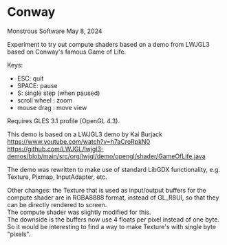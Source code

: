 # Conway

Monstrous Software 
May 8, 2024

Experiment to try out compute shaders based on a demo from LWJGL3 based on 
Conway's famous Game of Life.

Keys:
- ESC:   quit
- SPACE: pause
- S:     single step (when paused)
- scroll wheel : zoom
- mouse drag : move view

Requires GLES 3.1 profile (OpenGL 4.3).

This demo is based on a LWJGL3 demo by Kai Burjack
https://www.youtube.com/watch?v=h7aCroRpkN0
https://github.com/LWJGL/lwjgl3-demos/blob/main/src/org/lwjgl/demo/opengl/shader/GameOfLife.java

The demo was rewritten to make use of standard LibGDX functionality, 
e.g. Texture, Pixmap, InputAdapter, etc.

Other changes: the Texture that is used as input/output buffers for the compute shader are 
in RGBA8888 format, instead of GL_R8UI, so that they can be directly rendered to screen.  
The compute shader was slightly modified for this.   
The downside is the buffers now use 4 floats per pixel instead of one byte.  So it would be interesting
to find a way to make Texture's with single byte "pixels".

